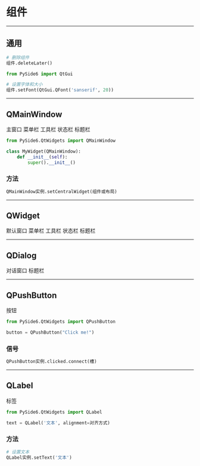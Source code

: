 # 组件


---
## 通用

```python
# 删除组件
组件.deleteLater()
```

```python
from PySide6 import QtGui

# 设置字体和大小
组件.setFont(QtGui.QFont('sanserif', 20))
```

---
## QMainWindow

主窗口  菜单栏 工具栏 状态栏 标题栏

```python
from PySide6.QtWidgets import QMainWindow

class MyWidget(QMainWindow):
    def __init__(self):
        super().__init__()
```

### 方法

```python
QMainWindow实例.setCentralWidget(组件或布局)
```

---
## QWidget

默认窗口  菜单栏 工具栏 状态栏 标题栏

---
## QDialog

对话窗口  标题栏

---
## QPushButton

按钮

```python
from PySide6.QtWidgets import QPushButton

button = QPushButton("Click me!")
```

### 信号

```python
QPushButton实例.clicked.connect(槽)
```

---
## QLabel

标签

```python
from PySide6.QtWidgets import QLabel

text = QLabel('文本', alignment=对齐方式)
```

### 方法

```python
# 设置文本
QLabel实例.setText('文本')
```


